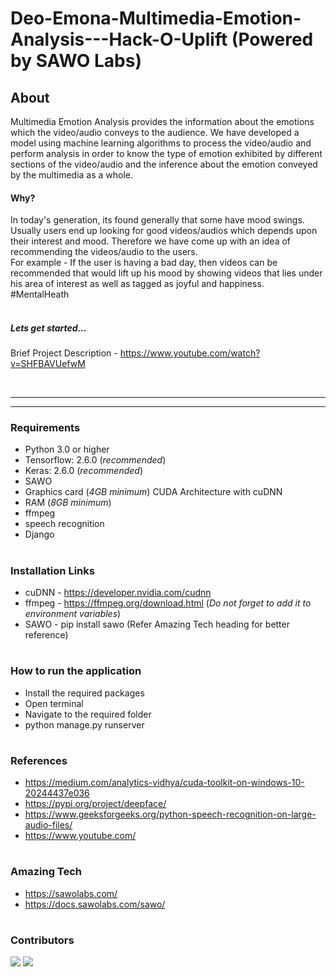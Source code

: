 # Deo-Emona-Multimedia-Emotion-Analysis---Hack-O-Uplift (Powered by SAWO Labs)

## About
Multimedia Emotion Analysis provides the information about the emotions which the video/audio conveys to the audience. We have developed a model using machine learning algorithms to process the video/audio and perform analysis in order to know the type of emotion exhibited by different sections of the video/audio and the inference about the emotion conveyed by the multimedia as a whole.

#### Why?
In today's generation, its found generally that some have mood swings. Usually users end up looking for good videos/audios which depends upon their interest and mood. Therefore we have come up with an idea of recommending the videos/audio to the users. <br> For example - If the user is having a bad day, then videos can be recommended that would lift up his mood by showing videos that lies under his area of interest as well as tagged as joyful and happiness.<br>
#MentalHeath
<br>
<br>
##### Lets get started...
Brief Project Description - https://www.youtube.com/watch?v=SHFBAVUefwM


<br>
<hr>
<hr>

### Requirements
- Python 3.0 or higher
- Tensorflow: 2.6.0 (*recommended*)
- Keras: 2.6.0 (*recommended*)
- SAWO
- Graphics card (*4GB minimum*) CUDA Architecture with cuDNN
- RAM (*8GB minimum*)
- ffmpeg
- speech recognition
- Django

#
### Installation Links
- cuDNN - https://developer.nvidia.com/cudnn
- ffmpeg - https://ffmpeg.org/download.html (*Do not forget to add it to environment variables*)
- SAWO - pip install sawo (Refer Amazing Tech heading for better reference)

#
### How to run the application
- Install the required packages
- Open terminal
- Navigate to the required folder
- python manage.py runserver

#
### References
+ https://medium.com/analytics-vidhya/cuda-toolkit-on-windows-10-20244437e036
+ https://pypi.org/project/deepface/
+ https://www.geeksforgeeks.org/python-speech-recognition-on-large-audio-files/
+ https://www.youtube.com/


#
### Amazing Tech
- https://sawolabs.com/
- https://docs.sawolabs.com/sawo/


#
### Contributors
[![](https://github.com/anushka-srivastava22.png?size=50)](https://github.com/anushka-srivastava22)
[![](https://github.com/SarthakKeshari.png?size=50)](https://github.com/SarthakKeshari)
